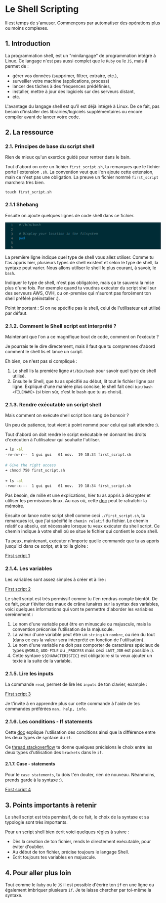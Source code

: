 # Le Shell Scripting
Il est temps de s'amuser. Commençons par automatiser des opérations plus ou moins complexes. 

## 1. Introduction

La programmation shell, est un "minilangage" de programmation intégré à Linux. Ce langage n'est pas aussi complet que le `Ruby` ou le `JS`, mais il permet de : 
- gérer vos données (supprimer, filtrer, extraire, etc.), 
- surveiller votre machine (applications, process)
- lancer des tâches à des fréquences prédéfinies, 
- installer, mettre à jour des logiciels sur des serveurs distant, 
- etc.

L'avantage du langage shell est qu'il est déjà intégré à Linux. De ce fait, pas besoin d'installer des librairies/logiciels supplémentaires ou encore compiler avant de lancer votre code.

## 2. La ressource
### 2.1. Principes de base du script shell
Rien de mieux qu'un exercice guidé pour rentrer dans le bain.

Tout d'abord on crée un fichier `first_script.sh`, tu remarques que le fichier porte l'extension `.sh`.
La convention veut que l'on ajoute cette extension, main ce n'est pas une obligation. 
La preuve un fichier nommé `first_script` marchera très bien.

```
touch first_script.sh
```

### 2.1.1 Shebang
Ensuite on ajoute quelques lignes de code shell dans ce fichier.

![first script](../../assets/images/first_script.png)

La première ligne indique quel type de shell vous allez utiliser. 
Comme tu l'as appris hier, plusieurs types de shell existent et selon le type de shell, la syntaxe peut varier. 
Nous allons utiliser le shell le plus courant, à savoir, le `bash`.

Indiquer le type de shell, n'est pas obligatoire, 
mais ça te sauvera la mise plus d'une fois. Par exemple quand tu voudras exécuter du script shell sur des serveurs AWS, OVH, 
ou on-premise qui n'auront pas forcément ton shell préféré préinstaller :).

Point important : Si on ne spécifie pas le shell, celui de l'utilisateur est utilisé par défaut.

### 2.1.2. Comment le Shell script est interprété ?
Maintenant que l'on a ce magnifique bout de code, comment on l'exécute ?

Je pourrais te le dire directement, mais il faut que tu comprennes d'abord comment le shell lis et lance un script.

Eh bien, ce n'est pas si compliqué :

1. Le shell lis la première ligne `#!/bin/bash` pour savoir quel type de shell utilisé.
2. Ensuite le Shell, que tu as spécifié au début, lit tout le fichier ligne par ligne. 
   Expliqué d'une manière plus concise, le shell fait ceci `bin/bash <FILENAME>` (si bien sûr, c'est le bash que tu as choisi).

### 2.1.3. Rendre exécutable un script shell
Mais comment on exécute shell script bon sang de bonsoir ?

Un peu de patience, tout vient à point nommé pour celui qui sait attendre :).

Tout d'abord on doit rendre le script exécutable en donnant les droits d'exécution à l'utilisateur qui souhaite l'utiliser.

```sh
➜ ls -al 
-rw-rw-r--  1 gui gui   61 nov.  19 18:34 first_script.sh

# Give the right access
➜ chmod 750 first_script.sh

➜ ls -al 
-rwxr-x---  1 gui gui   61 nov.  19 18:34 first_script.sh
```

Pas besoin, de mille et une explications, hier tu as appris à décrypter et utiliser les permissions linux. 
Au cas où, cette [doc](https://www.linuxtricks.fr/wiki/droits-sous-linux-utilisateurs-groupes-permissions) peut te rafraîchir la mémoire.


Ensuite on lance notre script shell comme ceci `./first_script.sh`, tu remarques ici, que j'ai spécifié le `chemin relatif` du fichier. 
Le chemin relatif ou absolu, est nécessaire lorsque tu veux exécuter du shell script. 
Ce chemin indique à votre shell où se situe le fichier qui contient le code shell.

Tu peux, maintenant, exécuter n'importe quelle commande que tu as appris jusqu'ici dans ce script, et à toi la gloire :

[First script 1](https://i.imgur.com/ahW8aVq.png)


### 2.1.4. Les variables
Les variables sont assez simples à créer et à lire :

[First script 2](https://i.imgur.com/23MHESH.png)

Le shell script est très permissif comme tu t'en rendras compte bientôt.
De ce fait, pour t'éviter des maux de crâne lunaires sur la syntax des variables, 
voici quelques informations qui vont te permettre d'aborder les variables sereinement :

1. Le nom d'une variable peut être en minuscule ou majuscule, mais la convention préconise l'utilisation de la majuscule.
2. La valeur d'une variable peut être un `string` un `nombre`, ou rien du tout (dans ce cas la valeur sera interprété en fonction de l'utilisation).
3. Le nom d'une variable ne doit pas comporter de caractères spéciaux de types `@WORLD`, `ADD-FILE` ou `_PROCESS` mais ceci `LAST_JOB` est possible :).
4. Cette syntaxe `${CHARACTERISTIC}` est obligatoire si tu veux ajouter un texte à la suite de la variable.


### 2.1.5. Lire les inputs
La commande `read`, permet de lire les `inputs` de ton clavier, example : 

[First script 3](https://i.imgur.com/OqqWxqx.png)

Je t'invite à en apprendre plus sur cette commande à l'aide de tes commandes préférées `man, help, info`.


### 2.1.6. Les conditions - If statements
Cette [doc](https://acloudguru.com/blog/engineering/conditions-in-bash-scripting-if-statements) explique l'utilisation des conditions ainsi que la différence entre les deux types de syntaxe du `if`.

Ce [thread stackoverflow](https://stackoverflow.com/questions/669452/is-double-square-brackets-preferable-over-single-square-brackets-in-ba) te donne quelques précisions le choix entre les deux types d'utilisation des `brackets` dans le `if`.


#### 2.1.7. Case - statements
Pour le `case statements`, tu dois t'en douter, rien de nouveau. Néanmoins, prends garde à la syntaxe :).

[First script 4](https://i.imgur.com/EO2FX28.png)


## 3. Points importants à retenir

Le shell script est très permissif, de ce fait, le choix de la syntaxe et sa typologie sont très importants.

Pour un script shell bien écrit voici quelques règles à suivre :

- Dès la creation de ton fichier, rends le directement exécutable, pour éviter d'oublier.
- Au début de ton fichier, précise toujours le langage Shell.
- Écrit toujours tes variables en majuscule.

## 4. Pour aller plus loin
Tout comme le `Ruby` ou le `JS` il est possible d'écrire ton `if` en une ligne ou également imbriquer plusieurs `if`. 
Je te laisse chercher par toi-même la syntaxe.
